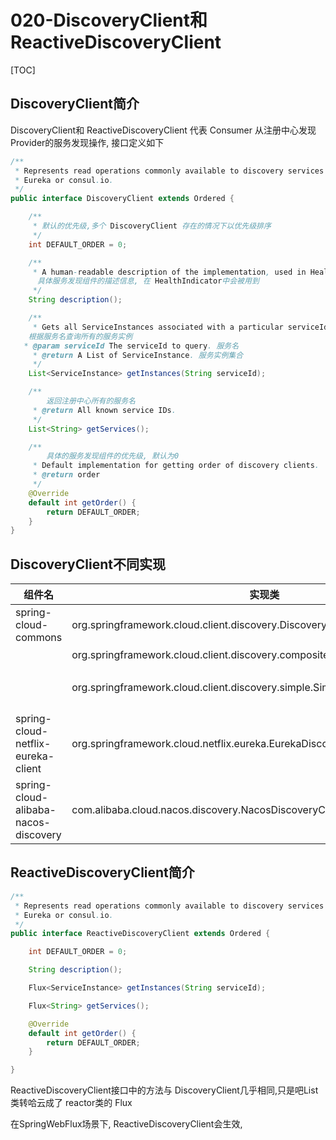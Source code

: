 # 020-DiscoveryClient和ReactiveDiscoveryClient

[TOC]

## DiscoveryClient简介

DiscoveryClient和 ReactiveDiscoveryClient 代表 Consumer 从注册中心发现Provider的服务发现操作, 接口定义如下

```java
/**
 * Represents read operations commonly available to discovery services such as Netflix
 * Eureka or consul.io.
 */
public interface DiscoveryClient extends Ordered {

	/**
	 * 默认的优先级,多个 DiscoveryClient 存在的情况下以优先级排序
	 */
	int DEFAULT_ORDER = 0;

	/**
	 * A human-readable description of the implementation, used in HealthIndicator.
	  具体服务发现组件的描述信息, 在 HealthIndicator中会被用到
	 */
	String description();

	/**
	 * Gets all ServiceInstances associated with a particular serviceId.
   	根据服务名查询所有的服务实例
   * @param serviceId The serviceId to query. 服务名
	 * @return A List of ServiceInstance. 服务实例集合
	 */
	List<ServiceInstance> getInstances(String serviceId);

	/**
		返回注册中心所有的服务名
	 * @return All known service IDs.
	 */
	List<String> getServices();

	/**
		具体的服务发现组件的优先级, 默认为0
	 * Default implementation for getting order of discovery clients.
	 * @return order
	 */
	@Override
	default int getOrder() {
		return DEFAULT_ORDER;
	}
}
```

## DiscoveryClient不同实现

| 组件名                               | 实现类                                                       |                    |
| ------------------------------------ | ------------------------------------------------------------ | ------------------ |
| spring-cloud-commons                 | org.springframework.cloud.client.discovery.DiscoveryClient   |                    |
|                                      | org.springframework.cloud.client.discovery.composite.CompositeDiscoveryClient | 组合模式           |
|                                      | org.springframework.cloud.client.discovery.simple.SimpleDiscoveryClient | 使用properties存储 |
| spring-cloud-netflix-eureka-client   | org.springframework.cloud.netflix.eureka.EurekaDiscoveryClient |                    |
| spring-cloud-alibaba-nacos-discovery | com.alibaba.cloud.nacos.discovery.NacosDiscoveryClient       |                    |

## ReactiveDiscoveryClient简介

```java
/**
 * Represents read operations commonly available to discovery services such as Netflix
 * Eureka or consul.io.
 */
public interface ReactiveDiscoveryClient extends Ordered {

	int DEFAULT_ORDER = 0;

	String description();

	Flux<ServiceInstance> getInstances(String serviceId);

	Flux<String> getServices();

	@Override
	default int getOrder() {
		return DEFAULT_ORDER;
	}

}
```

ReactiveDiscoveryClient接口中的方法与 DiscoveryClient几乎相同,只是吧List类转哈云成了 reactor类的 Flux

在SpringWebFlux场景下, ReactiveDiscoveryClient会生效, 